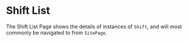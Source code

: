 # Shift List

The Shift List Page shows the details of instances of `Shift`, and will most commonly be navigated to from `SitePage`.
